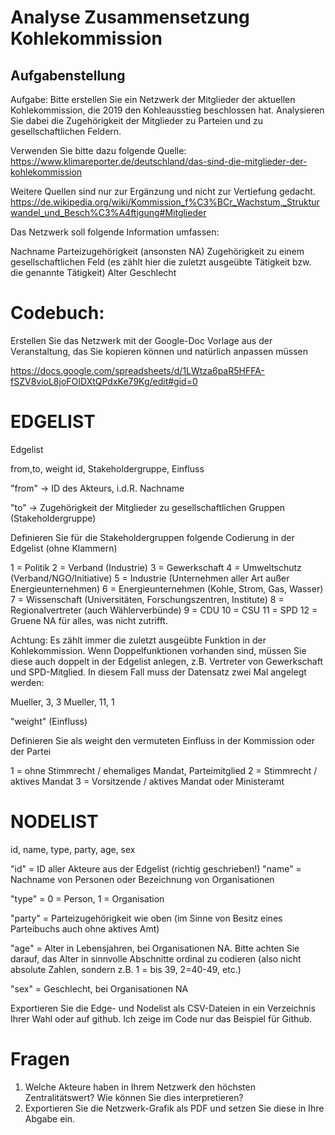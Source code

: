 # Analyse Zusammensetzung Kohlekommission
## Aufgabenstellung

Aufgabe: Bitte erstellen Sie ein Netzwerk der Mitglieder der aktuellen Kohlekommission, die 2019 den Kohleausstieg beschlossen hat. Analysieren Sie dabei die Zugehörigkeit der Mitglieder zu Parteien und zu gesellschaftlichen Feldern. 

Verwenden Sie bitte dazu folgende Quelle:
https://www.klimareporter.de/deutschland/das-sind-die-mitglieder-der-kohlekommission

Weitere Quellen sind nur zur Ergänzung und nicht zur Vertiefung gedacht.
https://de.wikipedia.org/wiki/Kommission_f%C3%BCr_Wachstum,_Strukturwandel_und_Besch%C3%A4ftigung#Mitglieder

Das Netzwerk soll folgende Information umfassen:

Nachname
Parteizugehörigkeit (ansonsten NA)
Zugehörigkeit zu einem gesellschaftlichen Feld (es zählt hier die zuletzt ausgeübte Tätigkeit bzw. die genannte Tätigkeit)
Alter
Geschlecht


# Codebuch:

Erstellen Sie das Netzwerk mit der Google-Doc Vorlage aus der Veranstaltung, das Sie kopieren können und natürlich anpassen müssen

https://docs.google.com/spreadsheets/d/1LWtza6paR5HFFA-fSZV8vioL8joFOIDXtQPdxKe79Kg/edit#gid=0

 # EDGELIST

Edgelist

from,to, weight
id, Stakeholdergruppe, Einfluss

"from" -> ID des Akteurs, i.d.R. Nachname

"to" -> Zugehörigkeit der Mitglieder zu gesellschaftlichen Gruppen (Stakeholdergruppe)

Definieren Sie für die Stakeholdergruppen folgende Codierung in der Edgelist (ohne Klammern)

1 = Politik
2 = Verband (Industrie)
3 = Gewerkschaft
4 = Umweltschutz (Verband/NGO/Initiative)
5 = Industrie (Unternehmen aller Art außer Energieunternehmen)
6 = Energieunternehmen (Kohle, Strom, Gas, Wasser)
7 = Wissenschaft (Universitäten, Forschungszentren, Institute)
8 = Regionalvertreter (auch Wählerverbünde)
9 = CDU
10 = CSU
11 = SPD
12 = Gruene
NA für alles, was nicht zutrifft.

Achtung: Es zählt immer die zuletzt ausgeübte Funktion in der Kohlekommission. Wenn Doppelfunktionen vorhanden sind, müssen Sie diese auch doppelt in der Edgelist anlegen, z.B. Vertreter von Gewerkschaft und SPD-Mitglied. In diesem Fall muss der Datensatz zwei Mal angelegt werden:

Mueller, 3, 3
Mueller, 11, 1

"weight" (Einfluss)

Definieren Sie als weight den vermuteten Einfluss in der Kommission oder der Partei

1 = ohne Stimmrecht / ehemaliges Mandat, Parteimitglied 
2 = Stimmrecht / aktives Mandat
3 = Vorsitzende / aktives Mandat oder Ministeramt

# NODELIST

id, name, type, party, age, sex

"id"  = ID aller Akteure aus der Edgelist (richtig geschrieben!)
"name" = Nachname von Personen oder Bezeichnung von Organisationen

"type" = 0 = Person, 1 = Organisation

"party" = Parteizugehörigkeit wie oben (im Sinne von Besitz eines Parteibuchs auch ohne aktives Amt)

"age" = Alter in Lebensjahren, bei Organisationen NA. Bitte achten Sie darauf, das Alter in sinnvolle Abschnitte ordinal zu codieren (also nicht absolute Zahlen, sondern z.B. 1 = bis 39, 2=40-49, etc.)

"sex" = Geschlecht, bei Organisationen NA

Exportieren Sie die Edge- und Nodelist als CSV-Dateien in ein Verzeichnis Ihrer Wahl oder auf github. Ich zeige im Code nur das Beispiel für Github.

# Fragen
1) Welche Akteure haben in Ihrem Netzwerk den höchsten Zentralitätswert? Wie können Sie dies interpretieren?
2) Exportieren Sie die Netzwerk-Grafik als PDF und setzen Sie diese in Ihre Abgabe ein.
